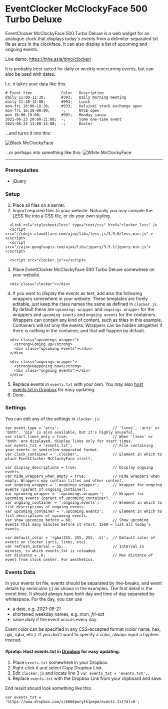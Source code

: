 # EventClocker McClockyFace 500 Turbo Deluxe

EventClocker McClockyFace 500 Turbo Deluxe is a web widget for an analogue clock that displays today's events from a delimiter-separated txt fle as arcs in the clockface. It can also display a list of upcoming and ongoing events.

Live demo: https://inha.asia/dmo/clocker/

It is probably best suited for daily or weekly reoccurring events, but can also be used with dates.

I.e. it takes your data like this:
```
# Event time             Color   Description
daily 11:00-11:30;       #393;   Daily morning meeting
daily 11:30-12:00;       #993;   Lunch
mon-fri 10:00-18:20;     #933;   Helsinki stock exchange open
mon-fri 16:30-00:00;     -;      NYSE open
mon 18:00-19:00;         #99f;   Monday sauna
2021-06-23 20:00-21:00;  -;      Some one-time event
2021-06-24 13:00-14:00;  -;      Doctor
``` 

...and turns it into this:

![Black McClockyFace](https://storage.googleapis.com/olaviinha/github/clocker/black.jpg)

...or perhaps into something like this:
![White McClockyFace](https://storage.googleapis.com/olaviinha/github/clocker/white.jpg)

---

### Prerequisites
- jQuery

### Setup

1. Place all files on a server.
2. Import required files to your website. Naturally you may compile the LESS file into a CSS file, or do your own styling.
```
  <link rel="stylesheet/less" type="text/css" href="clocker.less" />
  <script src="//cdnjs.cloudflare.com/ajax/libs/less.js/3.9.0/less.min.js" ></script>
  <script src="//ajax.googleapis.com/ajax/libs/jquery/3.5.1/jquery.min.js"></script>
```
```
  <script src="clocker.js"></script>
```

3. Place EventClocker McClockyFace 500 Turbo Deluxe somewhere on your website.
```
  <div class="clocker"></div>
``` 
4. If you want to display the events as text, add also the following wrappers somewhere in your website. These templates are freely editable, just keep the class names the same as defined in `clocker.js`. By default these are `upcomings wrapper` and `ongoings wrapper` for the wrappers and `upcoming events` and `ongoing events` for the containers. Wrappers can contain any kind of content, such as titles in this example. Containers will list only the events. Wrappers can be hidden altogether if there is nothing in the container, and that will happen by default.
```
  <div class="upcomings wrapper">
    <strong>Coming up</strong>
    <div class="upcoming events"></div>
  </div>

  <div class="ongoings wrapper">
    <strong>Happening now</strong>
    <div class="ongoing events"></div>
  </div>
```
5. Replace events in `events.txt` with your own. You may also [host events.txt in Dropbox](#protip-host-eventstxt-in-dropbox-for-easy-updating) for easy updating.
6. Done.

### Settings

You can edit any of the settings in `clocker.js`:
```
var event_type = 'arcs';                        // 'lines', 'arcs' or 'both'. 'pie' is also available, but it's highly unuseful.
var start_lines_only = true;                    // When 'lines' or 'both' are displayed, display lines only for start times.
var events_txt = 'events.txt';                  // File containing your events in semicolon-separated format.
var clock_container = '.clocker';               // Element in which to place EventClocker McClockyFace itself.

var display_descriptions = true;                // Display ongoing events.
var hide_wrappers_when_empty = true;            // Hide wrappers when empty. Wrappers may contain titles and other content.
var ongoing_wrapper = '.ongoings.wrapper';      // Wrapper for ongoing events (parent of ongoing_container).
var upcoming_wrapper = '.upcomings.wrapper';    // Wrapper for upcoming events (parent of upcoming_container).
var ongoing_container = '.ongoing.events';      // Element in which to list descriptions of ongoing events.
var upcoming_container = '.upcoming.events';    // Element in which to list descriptions of upcoming events.
var show_upcoming_before = 60;                  // Show upcoming events this many minutes before it start. 1500 = list all today's events. 

var default_color = 'rgba(255, 255, 255, .5)';  // Default color of events on clocker (arcs, lines, etc).
var refresh_interval = 15;                      // Interval in minutes, in which events_txt is reloaded.
var distance = .6;                              // Max distance of event from clock center. For aesthetics.
``` 

### Events Data

In your events txt file, events should be separated by line-breaks, and event details by semicolon (;) as shown in the examples.
The first detail is the event time. It should always have both day and time of day separated by whitespace. For the day, you can use 
- a date, e.g. _2021-06-21_
- shortened weekday names, e.g. _mon_, _fri-sat_
- value _daily_ if the event occurs every day.

Event color can be specified in any CSS-accepted format (color name, hex, rgb, rgba, etc.). If you don't want to specify a color, always input a hyphen instead.

#### #protip: Host events.txt in [Dropbox](https://www.dropbox.com) for easy updating.

1. Place `events.txt` somewhere in your Dropbox.
2. Right-click it and select _Copy Dropbox Link_.
3. Edit `clocker.js` and locate line 3 `var events_txt = 'events.txt';`.
4. Replace `events.txt` with the Dropbox Link from your clipboard and save.

End result should look something like this:
```
var events_txt = 'https://www.dropbox.com/s/b666pwrytk1pepm/events.txt?dl=0';
```
